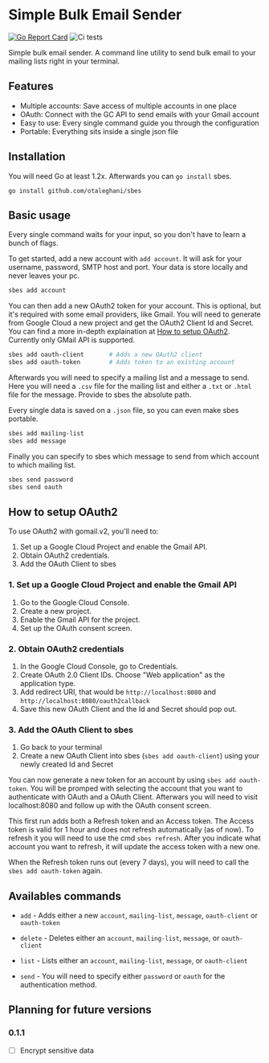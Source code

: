 # Simple Bulk Email Sender
[![Go Report Card](https://goreportcard.com/badge/github.com/otaleghani/sbes)](https://goreportcard.com/report/github.com/otaleghani/sbes)
![Ci tests](https://github.com/otaleghani/sbes/actions/workflows/tests.yml/badge.svg)

Simple bulk email sender. A command line utility to send bulk email to your mailing lists right in your terminal.

## Features

- Multiple accounts: Save access of multiple accounts in one place
- OAuth: Connect with the GC API to send emails with your Gmail account
- Easy to use: Every single command guide you through the configuration
- Portable: Everything sits inside a single json file

## Installation

You will need Go at least 1.2x. Afterwards you can `go install` sbes.

```
go install github.com/otaleghani/sbes
```

## Basic usage

Every single command waits for your input, so you don't have to learn a bunch of flags.

To get started, add a new account with `add account`. It will ask for your username, password, SMTP host and port. Your data is store locally and never leaves your pc.

``` bash
sbes add account
```

You can then add a new OAuth2 token for your account. This is optional, but it's required with some email providers, like Gmail. You will need to generate from Google Cloud a new project and get the OAuth2 Client Id and Secret. You can find a more in-depth explaination at [How to setup OAuth2](#how-to-setup-oauth2). Currently only GMail API is supported.

```  bash
sbes add oauth-client       # Adds a new OAuth2 client
sbes add oauth-token        # Adds token to an existing account
```

Afterwards you will need to specify a mailing list and a message to send. Here you will need a `.csv` file for the mailing list and either a `.txt` or `.html` file for the message. Provide to sbes the absolute path.

Every single data is saved on a `.json` file, so you can even make sbes portable.

```  bash
sbes add mailing-list
sbes add message
```

Finally you can specify to sbes which message to send from which account to which mailing list.

```  bash
sbes send password
sbes send oauth
```

## How to setup OAuth2

To use OAuth2 with gomail.v2, you'll need to:

1. Set up a Google Cloud Project and enable the Gmail API.
2. Obtain OAuth2 credentials.
3. Add the OAuth Client to sbes

### 1. Set up a Google Cloud Project and enable the Gmail API

1. Go to the Google Cloud Console.
2. Create a new project.
3. Enable the Gmail API for the project.
4. Set up the OAuth consent screen.

### 2. Obtain OAuth2 credentials

1. In the Google Cloud Console, go to Credentials.
2. Create OAuth 2.0 Client IDs. Choose "Web application" as the application type.
3. Add redirect URI, that would be `http://localhost:8080` and `http://localhost:8080/oauth2callback`
4. Save this new OAuth Client and the Id and Secret should pop out.

### 3. Add the OAuth Client to sbes

1. Go back to your terminal
2. Create a new OAuth Client into sbes (`sbes add oauth-client`) using your newly created Id and Secret

You can now generate a new token for an account by using `sbes add oauth-token`. You will be promped with selecting the account that you want to authenticate with OAuth and a OAuth Client. Afterwars you will need to visit localhost:8080 and follow up with the OAuth consent screen.

This first run adds both a Refresh token and an Access token. The Access token is valid for 1 hour and does not refresh automatically (as of now). To refresh it you will need to use the cmd `sbes refresh`. After you indicate what account you want to refresh, it will update the access token with a new one.

When the Refresh token runs out (every 7 days), you will need to call the `sbes add oauth-token` again.

## Availables commands

- `add` - Adds either a new `account`, `mailing-list`, `message`, `oauth-client` or `oauth-token`

- `delete` - Deletes either an `account`, `mailing-list`, `message`, or `oauth-client` 

- `list` - Lists either an `account`, `mailing-list`, `message`, or `oauth-client` 

- `send` - You will need to specify either `password` or `oauth` for the authentication method.

## Planning for future versions

### 0.1.1
- [ ] Encrypt sensitive data
